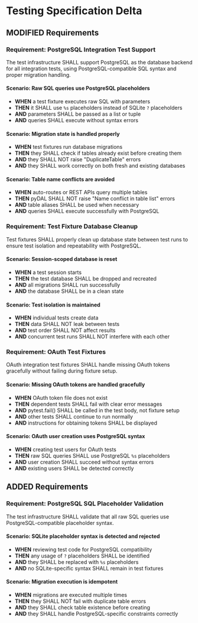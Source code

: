 # Testing Specification Delta

## MODIFIED Requirements

### Requirement: PostgreSQL Integration Test Support
The test infrastructure SHALL support PostgreSQL as the database backend for all integration tests, using PostgreSQL-compatible SQL syntax and proper migration handling.

#### Scenario: Raw SQL queries use PostgreSQL placeholders
- **WHEN** a test fixture executes raw SQL with parameters
- **THEN** it SHALL use `%s` placeholders instead of SQLite `?` placeholders
- **AND** parameters SHALL be passed as a list or tuple
- **AND** queries SHALL execute without syntax errors

#### Scenario: Migration state is handled properly
- **WHEN** test fixtures run database migrations
- **THEN** they SHALL check if tables already exist before creating them
- **AND** they SHALL NOT raise "DuplicateTable" errors
- **AND** they SHALL work correctly on both fresh and existing databases

#### Scenario: Table name conflicts are avoided
- **WHEN** auto-routes or REST APIs query multiple tables
- **THEN** pyDAL SHALL NOT raise "Name conflict in table list" errors
- **AND** table aliases SHALL be used when necessary
- **AND** queries SHALL execute successfully with PostgreSQL

### Requirement: Test Fixture Database Cleanup
Test fixtures SHALL properly clean up database state between test runs to ensure test isolation and repeatability with PostgreSQL.

#### Scenario: Session-scoped database is reset
- **WHEN** a test session starts
- **THEN** the test database SHALL be dropped and recreated
- **AND** all migrations SHALL run successfully
- **AND** the database SHALL be in a clean state

#### Scenario: Test isolation is maintained
- **WHEN** individual tests create data
- **THEN** data SHALL NOT leak between tests
- **AND** test order SHALL NOT affect results
- **AND** concurrent test runs SHALL NOT interfere with each other

### Requirement: OAuth Test Fixtures
OAuth integration test fixtures SHALL handle missing OAuth tokens gracefully without failing during fixture setup.

#### Scenario: Missing OAuth tokens are handled gracefully
- **WHEN** OAuth token file does not exist
- **THEN** dependent tests SHALL fail with clear error messages
- **AND** pytest.fail() SHALL be called in the test body, not fixture setup
- **AND** other tests SHALL continue to run normally
- **AND** instructions for obtaining tokens SHALL be displayed

#### Scenario: OAuth user creation uses PostgreSQL syntax
- **WHEN** creating test users for OAuth tests
- **THEN** raw SQL queries SHALL use PostgreSQL `%s` placeholders
- **AND** user creation SHALL succeed without syntax errors
- **AND** existing users SHALL be detected correctly

## ADDED Requirements

### Requirement: PostgreSQL SQL Placeholder Validation
The test infrastructure SHALL validate that all raw SQL queries use PostgreSQL-compatible placeholder syntax.

#### Scenario: SQLite placeholder syntax is detected and rejected
- **WHEN** reviewing test code for PostgreSQL compatibility
- **THEN** any usage of `?` placeholders SHALL be identified
- **AND** they SHALL be replaced with `%s` placeholders
- **AND** no SQLite-specific syntax SHALL remain in test fixtures

#### Scenario: Migration execution is idempotent
- **WHEN** migrations are executed multiple times
- **THEN** they SHALL NOT fail with duplicate table errors
- **AND** they SHALL check table existence before creating
- **AND** they SHALL handle PostgreSQL-specific constraints correctly

